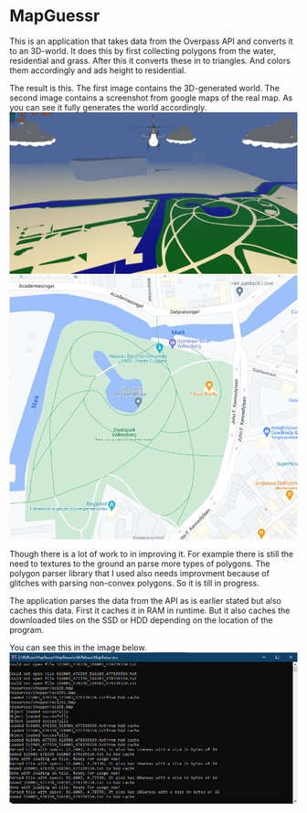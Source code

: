 # MapGuessr
This is an application that takes data from the Overpass API and converts it to an 3D-world. It does this by first collecting polygons from the water, residential and grass. After this it converts these in to triangles. And colors them accordingly and ads height to residential. 

The result is this. The first image contains the 3D-generated world. The second image contains a screenshot from google maps of the real map. 
As you can see it fully generates the world accordingly.
![screen](MapViewer.png)
![screen](RealView.png)

Though there is a lot of work to in improving it. For example there is still the need to textures to the ground an parse more types of polygons. The polygon parser library that I used also needs improvment because of glitches with parsing non-convex polygons. So it is till in progress.

The application parses the data from the API as is earlier stated but also caches this data. First it caches it in RAM in runtime. But it also caches the downloaded tiles on the SSD or HDD depending on the location of the program.

You can see this in the image below. 
![screen](LoadingView.png)
